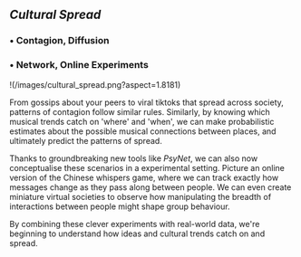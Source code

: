 



## *Cultural Spread*

### • Contagion, Diffusion
### • Network, Online Experiments
!(/images/cultural_spread.png?aspect=1.8181)

From gossips about your peers to viral tiktoks that spread across society, patterns of contagion follow similar rules. Similarly, by knowing which musical trends catch on 'where' and 'when', we can make probabilistic estimates about the possible musical connections between places, and ultimately predict the patterns of spread.

Thanks to groundbreaking new tools like *PsyNet*, we can also now conceptualise these scenarios in a experimental setting. Picture an online version of the Chinese whispers game, where we can track exactly how messages change as they pass along between people. We can even create miniature virtual societies to observe how manipulating the breadth of interactions between people might shape group behaviour. 

By combining these clever experiments with real-world data, we're beginning to understand how ideas and cultural trends catch on and spread.
